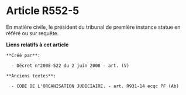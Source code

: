 # Article R552-5

En matière civile, le président du tribunal de première instance statue en référé ou sur requête.

**Liens relatifs à cet article**

	**Créé par**:

	  - Décret n°2008-522 du 2 juin 2008 - art. (V)

	**Anciens textes**:

	  - CODE DE L'ORGANISATION JUDICIAIRE. - art. R931-14 ecqc PF (Ab)
